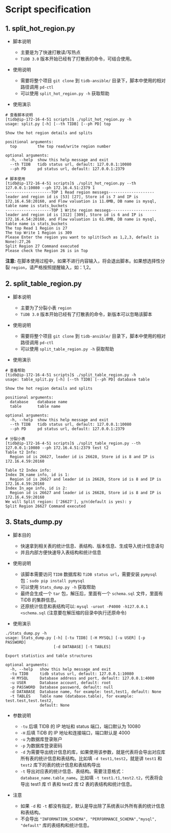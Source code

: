 # Script specification

## 1. split_hot_region.py
- 脚本说明
  - 主要是为了快速打散读/写热点
  - `TiDB 3.0` 版本开始已经有了打散表的命令，可结合使用。

- 使用说明
  - 需要将整个项目 `git clone` 到 `tidb-ansible/` 目录下，脚本中使用的相对路径调用 `pd-ctl`
  - 可以使用 `split_hot_region.py -h` 获取帮助

- 使用演示
```shell
# 查看脚本说明
[tidb@ip-172-16-4-51 scripts]$ ./split_hot_region.py -h
usage: split.py [-h] [--th TIDB] [--ph PD] top

Show the hot region details and splits

positional arguments:
  top         the top read/write region number

optional arguments:
  -h, --help  show this help message and exit
  --th TIDB   tidb status url, default: 127.0.0.1:10080
  --ph PD     pd status url, default: 127.0.0.1:2379

# 脚本使用
[tidb@ip-172-16-4-51 scripts]$ ./split_hot_region.py --th 127.0.0.1:10080 --ph 172.16.4.51:2379 1
--------------------TOP 1 Read region messegs--------------------
leader and region id is [53] [27], Store id is 7 and IP is 172.16.4.58:20160, and Flow valuation is 11.0MB, DB name is mysql, table name is stats_buckets
--------------------TOP 1 Write region messegs--------------------
leader and region id is [312] [309], Store id is 6 and IP is 172.16.4.54:20160, and Flow valuation is 61.0MB, DB name is mysql, table name is stats_buckets
The top Read 1 Region is 27
The top Write 1 Region is 309
Please Enter the region you want to split(Such as 1,2,3, default is None):27,26
Split Region 27 Command executed 
Please check the Region 26 is in Top
```

**注意:** 在脚本使用过程中，如果不进行内容输入，将会退出脚本。如果想选择性分裂 `region`，请严格按照提醒输入，如：1,2。

## 2. split_table_region.py
- 脚本说明
  - 主要为了分裂小表 `region`
  - `TiDB 3.0` 版本开始已经有了打散表的命令，新版本可以忽略该脚本

- 使用说明
  - 需要将整个项目 `git clone` 到 `tidb-ansible/` 目录下，脚本中使用的相对路径调用 `pd-ctl`
  - 可以使用 `split_table_region.py -h` 获取帮助

- 使用演示
```shell
# 查看帮助
[tidb@ip-172-16-4-51 scripts]$ ./split_table_region.py -h
usage: table_split.py [-h] [--th TIDB] [--ph PD] database table

Show the hot region details and splits

positional arguments:
  database    database name
  table       table name

optional arguments:
  -h, --help  show this help message and exit
  --th TIDB   tidb status url, default: 127.0.0.1:10080
  --ph PD     pd status url, default: 127.0.0.1:2379

# 分裂小表
[tidb@ip-172-16-4-51 scripts]$ ./split_table_region.py --th 127.0.0.1:10080 --ph 172.16.4.51:2379 test t2
Table t2 Info:
  Region id is 26627, leader id is 26628, Store id is 8 and IP is 172.16.4.59:20160

Table t2 Index info:
Index IN_name info, id is 1:
  Region id is 26627 and leader id is 26628, Store id is 8 and IP is 172.16.4.59:20160
Index In_age info, id is 2:
  Region id is 26627 and leader id is 26628, Store id is 8 and IP is 172.16.4.59:20160
We will Split region: ['26627'], y/n(default is yes): y
Split Region 26627 Command executed 
```

## 3. Stats_dump.py

* 脚本目的
  + 快速拿到相关表的统计信息、表结构、版本信息、生成导入统计信息语句
  + 并且内部方便快速导入表结构和统计信息

* 使用说明
  + 该脚本需要访问 `TIDB` 数据库和 `TiDB status url`，需要安装 `pymysql` 包：`sudo pip install pymysql`
  + 可以使用 `Stats_dump.py -h` 获取帮助
  + 最终会生成一个 `tar` 包，解压后，里面有一个 `schema.sql` 文件，里面有 TiDB 的集群信息。
  + 还原统计信息和表结构可以: `mysql -uroot -P4000 -h127.0.0.1 <schema.sql` (注意要在解压缩的目录中执行还原命令)

* 使用演示

```shell
./Stats_dump.py -h
usage: Stats_dump.py [-h] [-tu TIDB] [-H MYSQL] [-u USER] [-p PASSWORD]
                     [-d DATABASE] [-t TABLES]

Export statistics and table structures

optional arguments:
  -h, --help   show this help message and exit
  -tu TIDB     tidb status url, default: 127.0.0.1:10080
  -H MYSQL     Database address and port, default: 127.0.0.1:4000
  -u USER      Database account, default: root
  -p PASSWORD  Database password, default: null
  -d DATABASE  Database name, for example: test,test1, default: None
  -t TABLES    Table name (database.table), for example: test.test,test.test2,
               default: None
```

* 参数说明
  + `-tu` 后填 TIDB 的 IP 地址和 status 端口，端口默认为 10080
  + `-H` 后填 TiDB 的 IP 地址和连接端口，端口默认是 4000
  + `-u` 为数据库登录账户
  + `-p` 为数据库登录密码
  + `-d` 为需要导出统计信息的库，如果使用该参数，就是代表将会导出对应库所有表的统计信息和表结构。比如填 `-d test1,test2`，就是讲 `test1` 和 `test2` 库下的表的统计信息和表结构导出
  + `-t` 导出对应表的统计信息、表结构。需要注意格式：`database_name.table_name`。比如填 `-t test1.t1,test2.t2`，代表将会导出 test1 库 t1 表和 test2 库 t2 表的表结构和统计信息。

* 注意
  + 如果 `-d` 和 `-t` 都没有指定，默认是导出除了系统表以外所有表的统计信息和表结构。
  + 不会导出 `"INFORMATION_SCHEMA", "PERFORMANCE_SCHEMA","mysql", "default"` 库的表结构和统计信息。